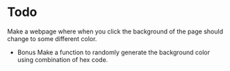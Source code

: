 # Todo

Make a webpage where when you click the background of the page should change to some different color.

* Bonus
Make a function to randomly generate the background color using combination of hex code.